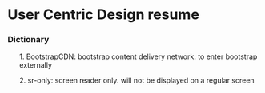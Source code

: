 <h1> User Centric Design resume</h1>
     
 <h3>Dictionary</h3>
 <ol>1. BootstrapCDN: bootstrap content delivery network. to enter bootstrap externally</ol>
 <ol>2. sr-only: screen reader only. will not be displayed on a regular screen</ol>
 
 
 
 
